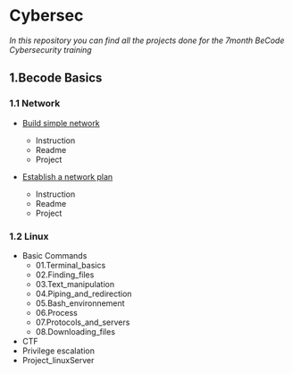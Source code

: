 # Cybersec

_In this repository you can find all the projects done for the 7month  BeCode Cybersecurity training_

## 1.Becode Basics

### 1.1 Network
- [Build simple network](https://github.com/Mahgnislaw/BecodeProjects/tree/main/01_Network/00-Build_simple_network)
	- Instruction
	- Readme
	- Project

- [Establish a network plan](https://github.com/Mahgnislaw/BecodeProjects/tree/main/01_Network/01-Establish_a_network_plan)
	- Instruction
	- Readme
	- Project

### 1.2 Linux
- Basic Commands
	- 01.Terminal_basics
	- 02.Finding_files
	- 03.Text_manipulation
	- 04.Piping_and_redirection
	- 05.Bash_environnement
	- 06.Process
	- 07.Protocols_and_servers
	- 08.Downloading_files
- CTF 
- Privilege escalation
- Project_linuxServer

	
